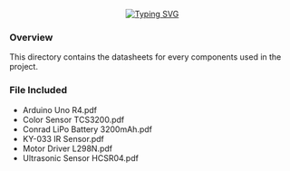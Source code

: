 <div align="center">

[![Typing SVG](https://readme-typing-svg.demolab.com?font=Orbitron&weight=700&size=45&pause=1000&center=true&vCenter=true&width=750&lines=Hardware+Datasheets)](https://git.io/typing-svg)

</div>

### Overview

This directory contains the datasheets for every components used in the project.

### File Included

- Arduino Uno R4.pdf
- Color Sensor TCS3200.pdf
- Conrad LiPo Battery 3200mAh.pdf
- KY-033 IR Sensor.pdf
- Motor Driver L298N.pdf
- Ultrasonic Sensor HCSR04.pdf